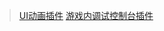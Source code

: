 >[UI动画插件](https://github.com/ceceppa/anima)
>[游戏内调试控制台插件](https://github.com/Ark2000/PankuConsole)
>[]()
[]()
[]()
[]()
[]()
[]()
[]()
